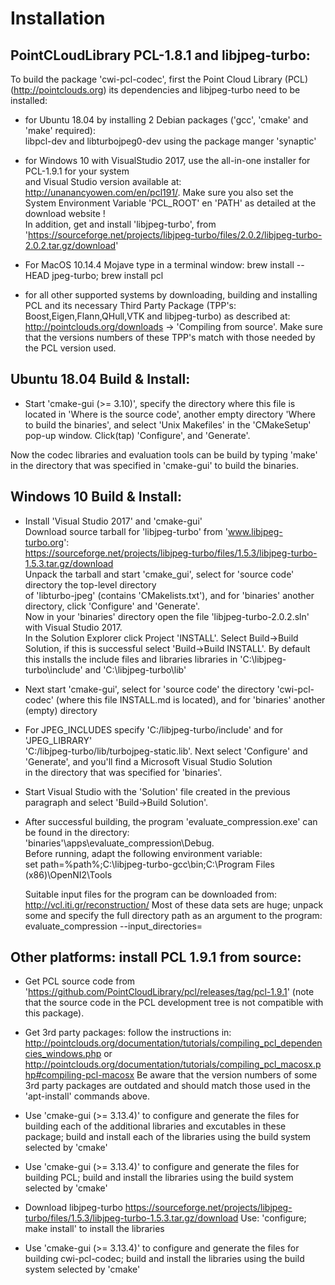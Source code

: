 
Installation
============

PointCLoudLibrary PCL-1.8.1 and libjpeg-turbo:
----------------------------------------------

To build the package 'cwi-pcl-codec', first the Point Cloud Library (PCL) (http://pointclouds.org)
its dependencies and libjpeg-turbo need to be installed:  

* for Ubuntu 18.04 by installing 2 Debian packages ('gcc', 'cmake' and 'make' required):  
  libpcl-dev and libturbojpeg0-dev using the package manger 'synaptic'

* for Windows 10 with VisualStudio 2017, use the all-in-one installer for PCL-1.9.1 for your system  
  and Visual Studio version available at: http://unanancyowen.com/en/pcl191/.
  Make sure you also set the System Environment Variable 'PCL_ROOT' en 'PATH' as detailed at the download website !  
  In addition, get and install 'libjpeg-turbo', from 'https://sourceforge.net/projects/libjpeg-turbo/files/2.0.2/libjpeg-turbo-2.0.2.tar.gz/download'

* For MacOS 10.14.4 Mojave type in a terminal window: brew install --HEAD jpeg-turbo; brew install pcl  

* for all other supported systems by downloading, building and installing PCL
  and its necessary Third Party Package (TPP's: Boost,Eigen,Flann,QHull,VTK and libjpeg-turbo) as described at:  
  http://pointclouds.org/downloads -> 'Compiling from source'.
  Make sure that the versions numbers of these TPP's match with those needed by the PCL version used. 

Ubuntu 18.04 Build & Install:
-----------------------------

* Start 'cmake-gui (>= 3.10)', specify the directory where this file is located in 'Where is the source code',
  another empty directory 'Where to build the binaries', and select 'Unix Makefiles' in the 'CMakeSetup'
  pop-up window. Click(tap) 'Configure', and 'Generate'.

Now the codec libraries and evaluation tools can be build by typing 'make' in the directory
that was specified in 'cmake-gui' to build the binaries.

 Windows 10 Build & Install:
----------------------------

* Install 'Visual Studio 2017' and 'cmake-gui'  
  Download source tarball for 'libjpeg-turbo' from 'www.libjpeg-turbo.org':  
  https://sourceforge.net/projects/libjpeg-turbo/files/1.5.3/libjpeg-turbo-1.5.3.tar.gz/download  
  Unpack the tarball and start 'cmake_gui', select for 'source code' directory the top-level directory  
  of 'libturbo-jpeg' (contains 'CMakelists.txt'), and for 'binaries' another directory, click 'Configure' and 'Generate'.  
  Now in your 'binaries' directory open the file 'libjpeg-turbo-2.0.2.sln' with Visual Studio 2017.  
  In the Solution Explorer click Project 'INSTALL'.
  Select Build->Build Solution, if this is successful  select 'Build->Build INSTALL'.
  By default this installs the include files and libraries libraries in 'C:\libjpeg-turbo\include' and
  'C:\libjpeg-turbo\lib'

* Next start 'cmake-gui', select for 'source code' the directory 'cwi-pcl-codec' (where this file INSTALL.md
  is located), and for 'binaries' another (empty) directory

* For JPEG_INCLUDES specify 'C:/libjpeg-turbo/include' and for 'JPEG_LIBRARY'  
  'C:/libjpeg-turbo/lib/turbojpeg-static.lib'.
  Next select 'Configure' and 'Generate', and you'll find a Microsoft Visual Studio Solution  
  in the directory that was specified for 'binaries'.

* Start Visual Studio with the 'Solution' file created in the previous paragraph and select 'Build->Build Solution'.

* After successful building, the program 'evaluate_compression.exe' can be found in the directory:  
 'binaries'\apps\evaluate_compression\Debug.  
  Before running, adapt the following environment variable:  
  set path=%path%;C:\libjpeg-turbo-gcc\bin;C:\Program Files (x86)\OpenNI2\Tools

  Suitable input files for the program can be downloaded from: http://vcl.iti.gr/reconstruction/
  Most of these data sets are huge; unpack some and specify the full directory path as an argument
  to the program:
  evaluate_compression --input_directories=<full path to directory with datafiles>

Other platforms: install PCL 1.9.1 from source:
----------------------------------------------------------------------------------------

* Get PCL source code from 'https://github.com/PointCloudLibrary/pcl/releases/tag/pcl-1.9.1'
  (note that the source code in the PCL development tree is not compatible with this package).

* Get 3rd party packages:
  follow the instructions in: http://pointclouds.org/documentation/tutorials/compiling_pcl_dependencies_windows.php
  or http://pointclouds.org/documentation/tutorials/compiling_pcl_macosx.php#compiling-pcl-macosx
  Be aware that the version numbers of some 3rd party packages are outdated and should match those used in the
  'apt-install' commands above.

* Use 'cmake-gui (>= 3.13.4)' to configure and generate the files for building each of the additional libraries and excutables in these package;
  build and install each of the libraries using the build system selected by 'cmake'

* Use 'cmake-gui (>= 3.13.4)' to configure and generate the files for building PCL;
  build and install the libraries using the build system selected by 'cmake'

* Download libjpeg-turbo  https://sourceforge.net/projects/libjpeg-turbo/files/1.5.3/libjpeg-turbo-1.5.3.tar.gz/download
  Use: 'configure; make install' to install the libraries

* Use 'cmake-gui (>= 3.13.4)' to configure and generate the files for building cwi-pcl-codec;
  build and install the libraries using the build system selected by 'cmake'
